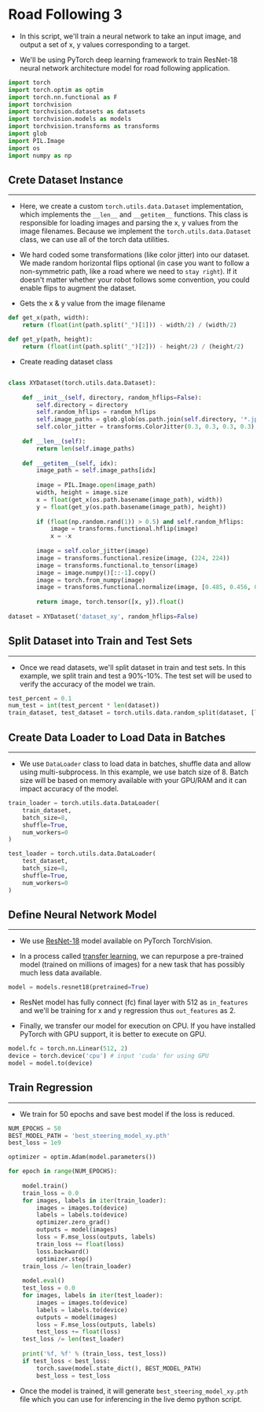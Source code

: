 # **Road Following 3**

* In this script, we'll train a neural network to take an input
image, and output a set of x, y values corresponding to a target.

* We'll be using PyTorch deep learning framework to train ResNet-18
neural network architecture model for road following application.

                                    
```python
import torch
import torch.optim as optim
import torch.nn.functional as F
import torchvision
import torchvision.datasets as datasets
import torchvision.models as models
import torchvision.transforms as transforms
import glob
import PIL.Image
import os
import numpy as np

```

## Crete Dataset Instance
***

* Here, we create a custom `torch.utils.data.Dataset` implementation,
which implements the `__len__` and `__getitem__` functions. This 
class is responsible for loading images and parsing the x, y values 
from the image filenames. Because we implement the `torch.utils.data.Dataset`
class, we can use all of the torch data utilities.

* We hard coded some transformations (like color jitter) into our dataset.
We made random horizontal flips optional (in case you want to follow
a non-symmetric path, like a road where we need to `stay right`). If
it doesn't matter whether your robot follows some convention, you
could enable flips to augment the dataset.

* Gets the x & y value from the image filename
                                    
```python
def get_x(path, width):
    return (float(int(path.split("_")[1])) - width/2) / (width/2)

def get_y(path, height):
    return (float(int(path.split("_")[2])) - height/2) / (height/2)
```

* Create reading dataset class 

```python

class XYDataset(torch.utils.data.Dataset):
    
    def __init__(self, directory, random_hflips=False):
        self.directory = directory
        self.random_hflips = random_hflips
        self.image_paths = glob.glob(os.path.join(self.directory, '*.jpg'))
        self.color_jitter = transforms.ColorJitter(0.3, 0.3, 0.3, 0.3)
    
    def __len__(self):
        return len(self.image_paths)
    
    def __getitem__(self, idx):
        image_path = self.image_paths[idx]
        
        image = PIL.Image.open(image_path)
        width, height = image.size
        x = float(get_x(os.path.basename(image_path), width))
        y = float(get_y(os.path.basename(image_path), height))
      
        if (float(np.random.rand(1)) > 0.5) and self.random_hflips:
            image = transforms.functional.hflip(image)
            x = -x
        
        image = self.color_jitter(image)
        image = transforms.functional.resize(image, (224, 224))
        image = transforms.functional.to_tensor(image)
        image = image.numpy()[::-1].copy()
        image = torch.from_numpy(image)
        image = transforms.functional.normalize(image, [0.485, 0.456, 0.406], [0.229, 0.224, 0.225])
        
        return image, torch.tensor([x, y]).float()
    
dataset = XYDataset('dataset_xy', random_hflips=False)

```

                                    
## Split Dataset into Train and Test Sets
***

* Once we read datasets, we'll split dataset in train and test sets. In
this example, we split train and test a 90%-10%. The test set will be
used to verify the accuracy of the model we train.

                           
```python
test_percent = 0.1
num_test = int(test_percent * len(dataset))
train_dataset, test_dataset = torch.utils.data.random_split(dataset, [len(dataset) - num_test, num_test])

```

## Create Data Loader to Load Data in Batches
***

* We use `DataLoader` class to load data in batches, shuffle data and allow using multi-subprocess. In this example, we use batch size of 8. Batch size will be based on memory available with your GPU/RAM and it can impact accuracy of the model.

                           
```python
train_loader = torch.utils.data.DataLoader(
    train_dataset,
    batch_size=8,
    shuffle=True,
    num_workers=0
)

test_loader = torch.utils.data.DataLoader(
    test_dataset,
    batch_size=8,
    shuffle=True,
    num_workers=0
)

```

## Define Neural Network Model
***

* We use [ResNet-18](https://github.com/pytorch/vision/blob/master/torchvision/models/resnet.py) model available on PyTorch TorchVision.

* In a process called [transfer learning](https://www.youtube.com/watch?v=yofjFQddwHE), we can repurpose a pre-trained model (trained on millions of images) for a new task that has possibly much less data available.
                                    
```python
model = models.resnet18(pretrained=True)
```

                                    
* ResNet model has fully connect (fc) final layer with 512 as `in_features` and we'll be training for x and y regression thus `out_features` as 2.

* Finally, we transfer our model for execution on CPU. If you have installed PyTorch with GPU support, it is better to execute on GPU.
                            
```python
model.fc = torch.nn.Linear(512, 2)
device = torch.device('cpu') # input 'cuda' for using GPU
model = model.to(device)


```

## Train Regression
***

* We train for 50 epochs and save best model if the loss is reduced.

                                    
```python
NUM_EPOCHS = 50
BEST_MODEL_PATH = 'best_steering_model_xy.pth'
best_loss = 1e9

optimizer = optim.Adam(model.parameters())

for epoch in range(NUM_EPOCHS):
    
    model.train()
    train_loss = 0.0
    for images, labels in iter(train_loader):
        images = images.to(device)
        labels = labels.to(device)
        optimizer.zero_grad()
        outputs = model(images)
        loss = F.mse_loss(outputs, labels)
        train_loss += float(loss)
        loss.backward()
        optimizer.step()
    train_loss /= len(train_loader)
    
    model.eval()
    test_loss = 0.0
    for images, labels in iter(test_loader):
        images = images.to(device)
        labels = labels.to(device)
        outputs = model(images)
        loss = F.mse_loss(outputs, labels)
        test_loss += float(loss)
    test_loss /= len(test_loader)
    
    print('%f, %f' % (train_loss, test_loss))
    if test_loss < best_loss:
        torch.save(model.state_dict(), BEST_MODEL_PATH)
        best_loss = test_loss

```

* Once the model is trained, it will generate `best_steering_model_xy.pth` file which you can use for inferencing in the live demo python script.
